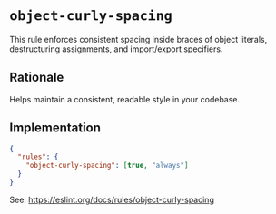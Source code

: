 # `object-curly-spacing`

This rule enforces consistent spacing inside braces of object literals,
destructuring assignments, and import/export specifiers.

## Rationale

Helps maintain a consistent, readable style in your codebase.

## Implementation

```json
{
  "rules": {
    "object-curly-spacing": [true, "always"]
  }
}
```

See: https://eslint.org/docs/rules/object-curly-spacing

